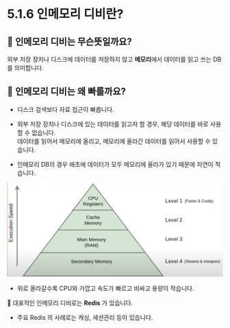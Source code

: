 # 5.1.6 인메모리 디비란?

## 🤔 인메모리 디비는 무슨뜻일까요?
 
외부 저장 장치나 디스크에 데이터를 저장하지 않고 **메모리**에서 데이터를 읽고 쓰는 DB를 의미합니다.

## 🤔 인메모리 디비는 왜 빠를까요?

- 디스크 검색보다 자료 접근이 빠릅니다.

- 외부 저장 장치나 디스크에 있는 데이터를 읽고자 할 경우, 해당 데이터를 바로 사용할 수 없습니다.
<br>데이터를 읽어서 메모리에 올리고, 메모리에 올라간 데이터를 읽어서 사용할 수 있습니다.</br>

- 인메모리 DB의 경우 애초에 데이터가 모두 메모리에 올라가 있기 때문에 지연이 적습니다.

![위로 올라갈수록 CPU와 가깝고 속도가 빠르고 비싸고 용량이 작습니다.](images/1.3.2_memory.png)

- 위로 올라갈수록 CPU와 가깝고 속도가 빠르고 비싸고 용량이 작습니다.

📌 대표적인 인메모리 디비로는 **Redis** 가 있습니다. 

- 주요 Redis 의 사례로는 캐싱, 세션관리 등이 있습니다.